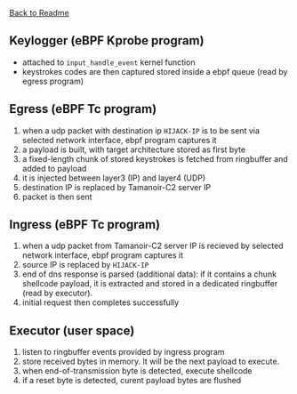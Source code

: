 
[Back to Readme](../../README.md)
## Keylogger (eBPF Kprobe program)
- attached to `input_handle_event` kernel function
- keystrokes codes are then captured stored inside a ebpf queue (read by egress program)

## Egress (eBPF Tc program)
1. when a udp packet with destination ip `HIJACK-IP` is to be sent via selected network interface, ebpf program captures it 
2. a payload is built, with target architecture stored as first byte 
3. a fixed-length chunk of stored keystrokes is fetched from ringbuffer and added to payload
4. it is injected between layer3 (IP) and layer4 (UDP) 
5. destination IP is replaced by Tamanoir-C2 server IP
6. packet is then sent

## Ingress (eBPF Tc program)
1. when a udp packet from Tamanoir-C2 server IP is recieved by selected network interface, ebpf program captures it
2. source IP is replaced by `HIJACK-IP`
3. end of dns response is parsed (additional data): if it contains a chunk shellcode payload, it is extracted and stored in a dedicated ringbuffer (read by executor).
4. initial request then completes successfully

## Executor (user space)
1. listen to ringbuffer events provided by ingress program
2. store received bytes in memory. It will be the next  payload to execute.
3. when end-of-transmission byte is detected, execute shellcode
4. if a reset byte is detected, curent payload bytes are flushed


